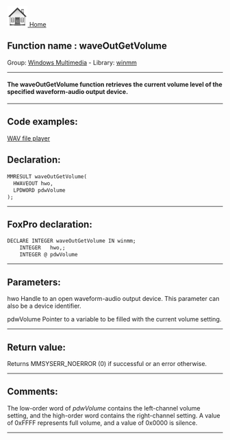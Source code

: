 [<img src="../../images/home.png"> Home ](https://github.com/VFPX/Win32API)  

## Function name : waveOutGetVolume
Group: [Windows Multimedia](../../functions_group.md#Windows_Multimedia)  -  Library: [winmm](../../libraries.md#winmm)  
***  


#### The waveOutGetVolume function retrieves the current volume level of the specified waveform-audio output device.
***  


## Code examples:
[WAV file player](../../samples/sample_417.md)  

## Declaration:
```foxpro  
MMRESULT waveOutGetVolume(
  HWAVEOUT hwo,
  LPDWORD pdwVolume
);  
```  
***  


## FoxPro declaration:
```foxpro  
DECLARE INTEGER waveOutGetVolume IN winmm;
	INTEGER   hwo,;
	INTEGER @ pdwVolume  
```  
***  


## Parameters:
hwo 
Handle to an open waveform-audio output device. This parameter can also be a device identifier. 

pdwVolume 
Pointer to a variable to be filled with the current volume setting.  
***  


## Return value:
Returns MMSYSERR_NOERROR (0) if successful or an error otherwise.  
***  


## Comments:
The low-order word of <Em>pdwVolume</Em> contains the left-channel volume setting, and the high-order word contains the right-channel setting. A value of 0xFFFF represents full volume, and a value of 0x0000 is silence.  
  
***  

